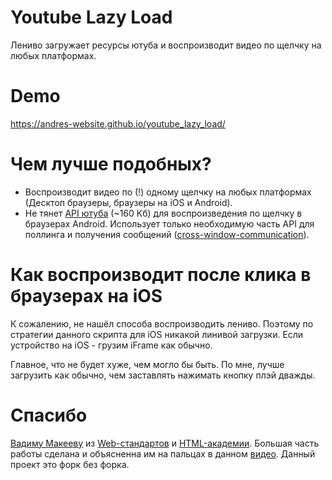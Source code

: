 # Youtube Lazy Load
Лениво загружает ресурсы ютуба и воспроизводит видео по щелчку на любых платформах.


# Demo
<a href="https://andres-website.github.io/youtube_lazy_load/" target="_blank"
    >https://andres-website.github.io/youtube_lazy_load/</a>



# Чем лучше подобных?
* Воспроизводит видео по (!) одному щелчку на любых платформах (Десктоп браузеры, браузеры на iOS и Android).
* Не тянет [API ютуба](https://developers.google.com/youtube/iframe_api_reference?hl=ru) (~160 Кб) для воспроизведения по щелчку в браузерах Android. Использует только необходимую часть API для поллинга и получения сообщений ([cross-window-communication](https://learn.javascript.ru/cross-window-communication)). 


# Как воспроизводит после клика в браузерах на iOS
К сожалению, не нашёл способа воспроизводить лениво. Поэтому по стратегии данного скрипта для iOS никакой линивой загрузки. Если устройство на iOS - грузим iFrame как обычно. 

Главное, что не будет хуже, чем могло бы быть. По мне, лучше загрузить как обычно, чем заставлять нажимать кнопку плэй дважды.


# Спасибо
[Вадиму Макееву](https://vk.com/pepelsbey) из [Web-стандартов](https://web-standards.ru/) и [HTML-академии](https://htmlacademy.ru/). Большая часть работы сделана и объясненна им на пальцах в данном [видео](https://youtu.be/4JS70KB9GS0). Данный проект это форк без форка.
